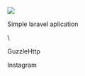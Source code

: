 <p align="left"><img src="https://laravel.com/assets/img/components/logo-laravel.svg"></p>

<p align="left">Simple laravel aplication</p>\
<p align="left">GuzzleHttp</p>
<p align="left">Instagram</p>
